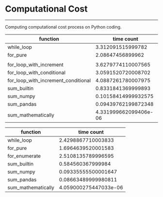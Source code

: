 # Computational Cost

---
Computing computational cost process on Python coding.


|function |time count|
|---|---|
|while_loop                                       |3.312091515999782|
|for_pure                                         |2.08647456899962|
|||
|for_loop_with_increment                          |3.6279774110007565|
|for_loop_with_conditional                        |3.0591520720008702|
|for_loop_with_increment_conditional              |4.0887261780007975|
|sum_builtin                                      |0.8331841369999893|
|sum_numpy                                        |0.10158414999932575|
|sum_pandas                                       |0.09439762199872348|
|sum_mathematically                               |4.331999662099406e-06|


|function |time count|
|---|---|
|while_loop|2.4298867710003833|
|for_pure|1.6964639520001583|
|for_enumerate                                    |2.5108135789996595|            |for_loop_with_increment                          |2.5056253780003317|            |for_loop_with_conditional                        |1.9828783789998852|            |for_loop_with_increment_conditional              |2.711823568|                   
|sum_builtin                                      |0.584560367999984|             
|sum_numpy                                        |0.09335555500001647|           
|sum_pandas                                       |0.08663489999980811|           
|sum_mathematically                               |4.059000275447033e-06|  
